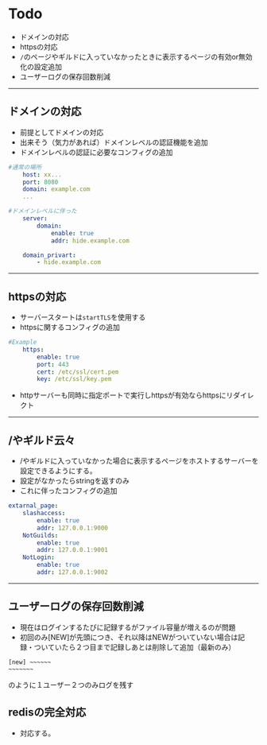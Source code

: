 # Todo
- ドメインの対応
- httpsの対応
- `/`のページやギルドに入っていなかったときに表示するページの有効or無効化の設定追加
- ユーザーログの保存回数削減

---

## ドメインの対応
- 前提としてドメインの対応
- 出来そう（気力があれば）ドメインレベルの認証機能を追加
- ドメインレベルの認証に必要なコンフィグの追加
```yaml
#通常の場所
    host: xx...
    port: 8080
    domain: example.com
    ...
```
```yaml
#ドメインレベルに伴った
    server:
        domain:
            enable: true
            addr: hide.example.com

    domain_privart:
        - hide.example.com
```

---

## httpsの対応
- サーバースタートは`startTLS`を使用する
- httpsに関するコンフィグの追加
```yaml
#Example
    https:
        enable: true
        port: 443
        cert: /etc/ssl/cert.pem
        key: /etc/ssl/key.pem
```
- httpサーバーも同時に指定ポートで実行しhttpsが有効ならhttpsにリダイレクト

---

## /やギルド云々
- /やギルドに入っていなかった場合に表示するページをホストするサーバーを設定できるようにする。
- 設定がなかったらstringを返すのみ
- これに伴ったコンフィグの追加
```yaml
extarnal_page:
    slashaccess: 
        enable: true
        addr: 127.0.0.1:9000
    NotGuilds: 
        enable: true
        addr: 127.0.0.1:9001
    NotLogin: 
        enable: true
        addr: 127.0.0.1:9002
```

---

## ユーザーログの保存回数削減
- 現在はログインするたびに記録するがファイル容量が増えるのが問題
- 初回のみ[NEW]が先頭につき、それ以降はNEWがついていない場合は記録・ついていたら２つ目まで記録しあとは削除して追加（最新のみ）
```log
[new] ~~~~~~
~~~~~~~
```
のように１ユーザー２つのみログを残す

## redisの完全対応
- 対応する。